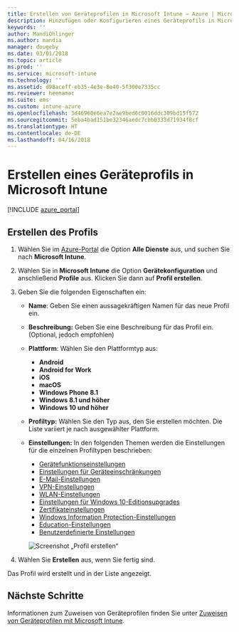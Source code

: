 ```yaml
---
title: Erstellen von Geräteprofilen in Microsoft Intune – Azure | Microsoft-Dokumentation
description: Hinzufügen oder Konfigurieren eines Geräteprofils in Microsoft Intune sowie Auswahl des Plattformtyps und der Konfiguration der Einstellungen innerhalb des Azure-Portals
keywords: ''
author: MandiOhlinger
ms.author: mandia
manager: dougeby
ms.date: 03/01/2018
ms.topic: article
ms.prod: ''
ms.service: microsoft-intune
ms.technology: ''
ms.assetid: d98aceff-eb35-4e3e-8e40-5f300e7335cc
ms.reviewer: heenamac
ms.suite: ems
ms.custom: intune-azure
ms.openlocfilehash: 3d46960e6ea7e2ae9bed6c0016ddc309bd15f572
ms.sourcegitcommit: 5eba4bad151be32346aedc7cbb0333d71934f8cf
ms.translationtype: HT
ms.contentlocale: de-DE
ms.lasthandoff: 04/16/2018
---
```

# <a name="create-a-device-profile-in-microsoft-intune"></a>Erstellen eines Geräteprofils in Microsoft Intune

[!INCLUDE [azure_portal](./includes/azure_portal.md)]

## <a name="create-the-profile"></a>Erstellen des Profils
1. Wählen Sie im [Azure-Portal](https://portal.azure.com) die Option **Alle Dienste** aus, und suchen Sie nach **Microsoft Intune**.

2. Wählen Sie in **Microsoft Intune** die Option **Gerätekonfiguration** und anschließend **Profile** aus. Klicken Sie dann auf **Profil erstellen**.

3. Geben Sie die folgenden Eigenschaften ein:

   - **Name**: Geben Sie einen aussagekräftigen Namen für das neue Profil ein.
   - **Beschreibung:** Geben Sie eine Beschreibung für das Profil ein. (Optional, jedoch empfohlen)
   - **Plattform**: Wählen Sie den Plattformtyp aus:  

       - **Android**
       - **Android for Work**
       - **iOS**
       - **macOS**
       - **Windows Phone 8.1**
       - **Windows 8.1 und höher**
       - **Windows 10 und höher**

   - **Profiltyp:** Wählen Sie den Typ aus, den Sie erstellen möchten. Die Liste variiert je nach ausgewählter Plattform.
   - **Einstellungen:** In den folgenden Themen werden die Einstellungen für die einzelnen Profiltypen beschrieben:

       -  [Gerätefunktionseinstellungen](device-features-configure.md)
       -  [Einstellungen für Geräteeinschränkungen](device-restrictions-configure.md)
       -  [E-Mail-Einstellungen](email-settings-configure.md)
       -  [VPN-Einstellungen](vpn-settings-configure.md)
       -  [WLAN-Einstellungen](wi-fi-settings-configure.md)
       -  [Einstellungen für Windows 10-Editionsupgrades](edition-upgrade-configure-windows-10.md)
       -  [Zertifikateinstellungen](certificates-configure.md)
       -  [Windows Information Protection-Einstellungen](windows-information-protection-configure.md)
       -  [Education-Einstellungen](education-settings-configure.md)
       -  [Benutzerdefinierte Einstellungen](custom-settings-configure.md)

     ![Screenshot „Profil erstellen“](./media/create-device-profile.png)

4. Wählen Sie **Erstellen** aus, wenn Sie fertig sind.

Das Profil wird erstellt und in der Liste angezeigt.


## <a name="next-steps"></a>Nächste Schritte
Informationen zum Zuweisen von Geräteprofilen finden Sie unter [Zuweisen von Geräteprofilen mit Microsoft Intune](device-profile-assign.md).
